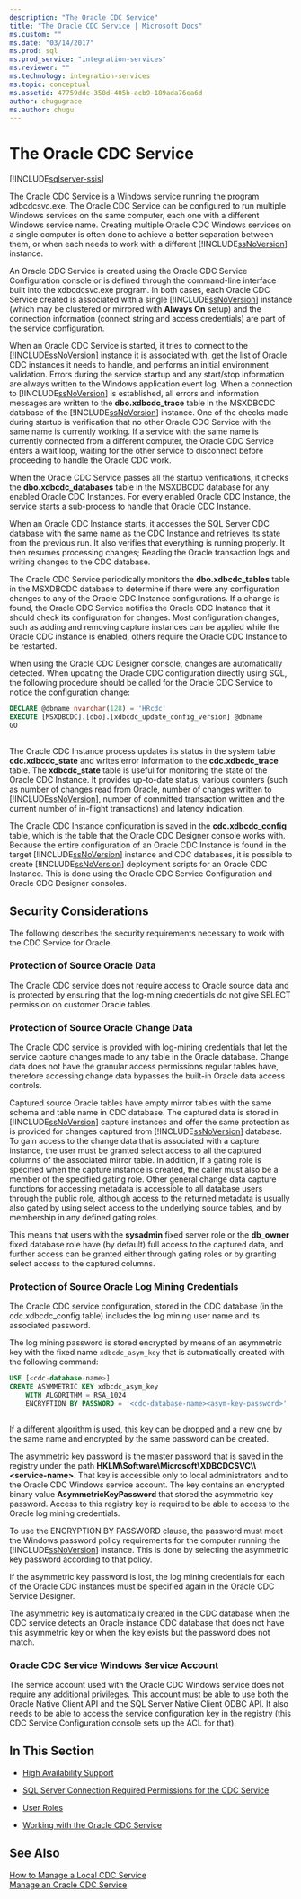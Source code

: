 ```yaml
---
description: "The Oracle CDC Service"
title: "The Oracle CDC Service | Microsoft Docs"
ms.custom: ""
ms.date: "03/14/2017"
ms.prod: sql
ms.prod_service: "integration-services"
ms.reviewer: ""
ms.technology: integration-services
ms.topic: conceptual
ms.assetid: 47759ddc-358d-405b-acb9-189ada76ea6d
author: chugugrace
ms.author: chugu
---
```

# The Oracle CDC Service

[!INCLUDE[sqlserver-ssis](../../includes/applies-to-version/sqlserver-ssis.md)]


  The Oracle CDC Service is a Windows service running the program xdbcdcsvc.exe. The Oracle CDC Service can be configured to run multiple Windows services on the same computer, each one with a different Windows service name. Creating multiple Oracle CDC Windows services on a single computer is often done to achieve a better separation between them, or when each needs to work with a different [!INCLUDE[ssNoVersion](../../includes/ssnoversion-md.md)] instance.  
  
 An Oracle CDC Service is created using the Oracle CDC Service Configuration console or is defined through the command-line interface built into the xdbcdcsvc.exe program. In both cases, each Oracle CDC Service created is associated with a single [!INCLUDE[ssNoVersion](../../includes/ssnoversion-md.md)] instance (which may be clustered or mirrored with **Always On** setup) and the connection information (connect string and access credentials) are part of the service configuration.  
  
 When an Oracle CDC Service is started, it tries to connect to the [!INCLUDE[ssNoVersion](../../includes/ssnoversion-md.md)] instance it is associated with, get the list of Oracle CDC instances it needs to handle, and performs an initial environment validation. Errors during the service startup and any start/stop information are always written to the Windows application event log. When a connection to [!INCLUDE[ssNoVersion](../../includes/ssnoversion-md.md)] is established, all errors and information messages are written to the **dbo.xdbcdc_trace** table in the MSXDBCDC database of the [!INCLUDE[ssNoVersion](../../includes/ssnoversion-md.md)] instance. One of the checks made during startup is verification that no other Oracle CDC Service with the same name is currently working. If a service with the same name is currently connected from a different computer, the Oracle CDC Service enters a wait loop, waiting for the other service to disconnect before proceeding to handle the Oracle CDC work.  
  
 When the Oracle CDC Service passes all the startup verifications, it checks the **dbo.xdbcdc_databases** table in the MSXDBCDC database for any enabled Oracle CDC Instances. For every enabled Oracle CDC Instance, the service starts a sub-process to handle that Oracle CDC Instance.  
  
 When an Oracle CDC Instance starts, it accesses the SQL Server CDC database with the same name as the CDC Instance and retrieves its state from the previous run. It also verifies that everything is running properly. It then resumes processing changes; Reading the Oracle transaction logs and writing changes to the CDC database.  
  
 The Oracle CDC Service periodically monitors the **dbo.xdbcdc_tables** table in the MSXDBCDC database to determine if there were any configuration changes to any of the Oracle CDC Instance configurations. If a change is found, the Oracle CDC Service notifies the Oracle CDC Instance that it should check its configuration for changes. Most configuration changes, such as adding and removing capture instances can be applied while the Oracle CDC instance is enabled, others require the Oracle CDC Instance to be restarted.  
  
 When using the Oracle CDC Designer console, changes are automatically detected. When updating the Oracle CDC configuration directly using SQL, the following procedure should be called for the Oracle CDC Service to notice the configuration change:  
  
```sql
DECLARE @dbname nvarchar(128) = 'HRcdc'  
EXECUTE [MSXDBCDC].[dbo].[xdbcdc_update_config_version] @dbname  
GO  
  
```  
  
 The Oracle CDC Instance process updates its status in the system table **cdc.xdbcdc_state** and writes error information to the **cdc.xdbcdc_trace** table. The **xdbcdc_state** table is useful for monitoring the state of the Oracle CDC Instance. It provides up-to-date status, various counters (such as number of changes read from Oracle, number of changes written to [!INCLUDE[ssNoVersion](../../includes/ssnoversion-md.md)], number of committed transaction written and the current number of in-flight transactions) and latency indication.  
  
 The Oracle CDC Instance configuration is saved in the **cdc.xdbcdc_config** table, which is the table that the Oracle CDC Designer console works with. Because the entire configuration of an Oracle CDC Instance is found in the target [!INCLUDE[ssNoVersion](../../includes/ssnoversion-md.md)] instance and CDC databases, it is possible to create [!INCLUDE[ssNoVersion](../../includes/ssnoversion-md.md)] deployment scripts for an Oracle CDC Instance. This is done using the Oracle CDC Service Configuration and Oracle CDC Designer consoles.  
  
## Security Considerations  
 The following describes the security requirements necessary to work with the CDC Service for Oracle.  
  
### Protection of Source Oracle Data  
 The Oracle CDC service does not require access to Oracle source data and is protected by ensuring that the log-mining credentials do not give SELECT permission on customer Oracle tables.  
  
### Protection of Source Oracle Change Data  
 The Oracle CDC service is provided with log-mining credentials that let the service capture changes made to any table in the Oracle database. Change data does not have the granular access permissions regular tables have, therefore accessing change data bypasses the built-in Oracle data access controls.  
  
 Captured source Oracle tables have empty mirror tables with the same schema and table name in CDC database. The captured data is stored in [!INCLUDE[ssNoVersion](../../includes/ssnoversion-md.md)] capture instances and offer the same protection as is provided for changes captured from [!INCLUDE[ssNoVersion](../../includes/ssnoversion-md.md)] database. To gain access to the change data that is associated with a capture instance, the user must be granted select access to all the captured columns of the associated mirror table. In addition, if a gating role is specified when the capture instance is created, the caller must also be a member of the specified gating role. Other general change data capture functions for accessing metadata is accessible to all database users through the public role, although access to the returned metadata is usually also gated by using select access to the underlying source tables, and by membership in any defined gating roles.  
  
 This means that users with the **sysadmin** fixed server role or the **db_owner** fixed database role have (by default) full access to the captured data, and further access can be granted either through gating roles or by granting select access to the captured columns.  
  
### Protection of Source Oracle Log Mining Credentials  
 The Oracle CDC service configuration, stored in the CDC database (in the cdc.xdbcdc_config table) includes the log mining user name and its associated password.  
  
 The log mining password is stored encrypted by means of an asymmetric key with the fixed name `xdbcdc_asym_key` that is automatically created with the following command:  
  
```sql
USE [<cdc-database-name>]  
CREATE ASYMMETRIC KEY xdbcdc_asym_key  
    WITH ALGORITHM = RSA_1024  
    ENCRYPTION BY PASSWORD = '<cdc-database-name><asym-key-password>'  
  
```  
  
 If a different algorithm is used, this key can be dropped and a new one by the same name and encrypted by the same password can be created.  
  
 The asymmetric key password is the master password that is saved in the registry under the path **HKLM\Software\Microsoft\XDBCDCSVC\\\\<service-name\>**. That key is accessible only to local administrators and to the Oracle CDC Windows service account. The key contains an encrypted binary value **AsymmetricKeyPassword** that stored the asymmetric key password. Access to this registry key is required to be able to access to the Oracle log mining credentials.  
  
 To use the ENCRYPTION BY PASSWORD clause, the password must meet the Windows password policy requirements for the computer running the [!INCLUDE[ssNoVersion](../../includes/ssnoversion-md.md)] instance. This is done by selecting the asymmetric key password according to that policy.  
  
 If the asymmetric key password is lost, the log mining credentials for each of the Oracle CDC instances must be specified again in the Oracle CDC Service Designer.  
  
 The asymmetric key is automatically created in the CDC database when the CDC service detects an Oracle instance CDC database that does not have this asymmetric key or when the key exists but the password does not match.  
  
### Oracle CDC Service Windows Service Account  
 The service account used with the Oracle CDC Windows service does not require any additional privileges. This account must be able to use both the Oracle Native Client API and the SQL Server Native Client ODBC API. It also needs to be able to access the service configuration key in the registry (this CDC Service Configuration console sets up the ACL for that).  
  
## In This Section  
  
-   [High Availability Support](../../integration-services/change-data-capture/high-availability-support.md)  
  
-   [SQL Server Connection Required Permissions for the CDC Service](../../integration-services/change-data-capture/sql-server-connection-required-permissions-for-the-cdc-service.md)  
  
-   [User Roles](../../integration-services/change-data-capture/user-roles.md)  
  
-   [Working with the Oracle CDC Service](../../integration-services/change-data-capture/working-with-the-oracle-cdc-service.md)  
  
## See Also  
 [How to Manage a Local CDC Service](../../integration-services/change-data-capture/how-to-manage-a-local-cdc-service.md)   
 [Manage an Oracle CDC Service](../../integration-services/change-data-capture/manage-an-oracle-cdc-service.md)  
  
  
